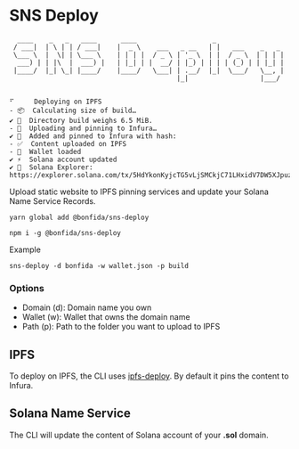 # SNS Deploy

```
  ____    _   _   ____      ____                   _                 
 / ___|  | \ | | / ___|    |  _ \    ___   _ __   | |   ___    _   _ 
 \___ \  |  \| | \___ \    | | | |  / _ \ | '_ \  | |  / _ \  | | | |
  ___) | | |\  |  ___) |   | |_| | |  __/ | |_) | | | | (_) | | |_| |
 |____/  |_| \_| |____/    |____/   \___| | .__/  |_|  \___/   \__, |
                                          |_|                  |___/ 


⠋     Deploying on IPFS
- 📦  Calculating size of build…
✔ 🚚  Directory build weighs 6.5 MiB.
- 📠  Uploading and pinning to Infura…
✔ 📌  Added and pinned to Infura with hash:
- ✅  Content uploaded on IPFS
- 🦄  Wallet loaded
✔ ⚡️  Solana account updated
✔ 🧭  Solana Explorer: https://explorer.solana.com/tx/5HdYkonKyjcTG5vLjSMCkjC71LHxidV7DW5XJpuzCg5QfuHt9wxKcNYrGP9xEew2NrLXV98fRnzt2EgbfL9DXEEH
```

Upload static website to IPFS pinning services and update your Solana Name Service Records.

```
yarn global add @bonfida/sns-deploy
```

```
npm i -g @bonfida/sns-deploy
```

Example

```
sns-deploy -d bonfida -w wallet.json -p build
```

### Options

- Domain (d): Domain name you own
- Wallet (w): Wallet that owns the domain name
- Path (p): Path to the folder you want to upload to IPFS

## IPFS

To deploy on IPFS, the CLI uses [ipfs-deploy](https://github.com/ipfs-shipyard/ipfs-deploy). By default it pins the content to Infura.

## Solana Name Service

The CLI will update the content of Solana account of your **.sol** domain.
